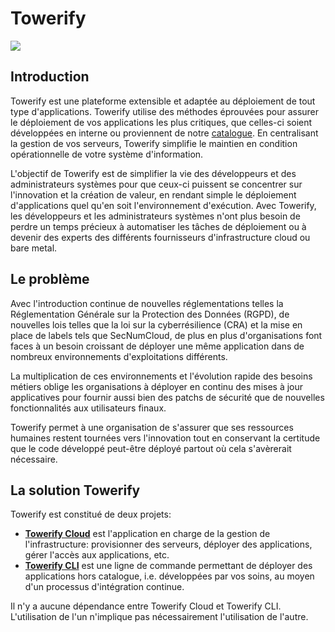 # Towerify

![](/img/logo-towerify.svg)

## Introduction

Towerify est une plateforme extensible et adaptée au déploiement de tout type d'applications. Towerify utilise des
méthodes éprouvées pour assurer le déploiement de vos applications les plus critiques, que celles-ci soient développées
en interne ou proviennent de notre [catalogue](cloud/one-click-apps.md). En centralisant la gestion de vos serveurs,
Towerify simplifie le maintien en condition opérationnelle de votre système d'information.

L'objectif de Towerify est de simplifier la vie des développeurs et des administrateurs systèmes pour que ceux-ci
puissent se concentrer sur l'innovation et la création de valeur, en rendant simple le déploiement d'applications quel
qu'en soit l'environnement d'exécution. Avec Towerify, les développeurs et les administrateurs systèmes n'ont plus
besoin de perdre un temps précieux à automatiser les tâches de déploiement ou à devenir des experts des différents
fournisseurs d'infrastructure cloud ou bare metal.

## Le problème

Avec l'introduction continue de nouvelles réglementations telles la Réglementation Générale sur la Protection des
Données (RGPD), de nouvelles lois telles que la loi sur la cyberrésilience (CRA) et la mise en place de labels tels que
SecNumCloud, de plus en plus d'organisations font faces à un besoin croissant de déployer une même application dans de
nombreux environnements d'exploitations différents.

La multiplication de ces environnements et l'évolution rapide des besoins métiers oblige les organisations à déployer en
continu des mises à jour applicatives pour fournir aussi bien des patchs de sécurité que de nouvelles fonctionnalités
aux utilisateurs finaux.

Towerify permet à une organisation de s'assurer que ses ressources humaines restent tournées vers l'innovation tout en
conservant la certitude que le code développé peut-être déployé partout où cela s'avèrerait nécessaire.

## La solution Towerify

Towerify est constitué de deux projets:

- [**Towerify Cloud**](cloud/overview.md) est l'application en charge de la gestion de l'infrastructure: provisionner
  des serveurs, déployer des applications, gérer l'accès aux applications, etc.
- [**Towerify CLI**](cli/index.md) est une ligne de commande permettant de déployer des applications hors
  catalogue, i.e. développées par vos soins, au moyen d'un processus d'intégration continue.

Il n'y a aucune dépendance entre Towerify Cloud et Towerify CLI. L'utilisation de l'un n'implique pas nécessairement 
l'utilisation de l'autre.
